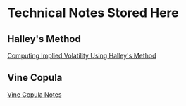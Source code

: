 # Technical Notes Stored Here

## Halley's Method

[Computing Implied Volatility Using Halley's Method](./ImpliedVolatility.html)


## Vine Copula

[Vine Copula Notes](./vinecopulanotes.html)

